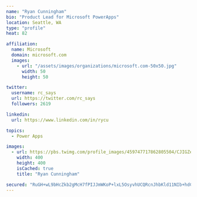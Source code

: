 ```yaml
---
name: "Ryan Cunningham"
bio: "Product Lead for Microsoft PowerApps"
location: Seattle, WA
type: "profile"
heat: 82

affiliation:
  name: Microsoft
  domain: microsoft.com
  images:
    - url: "/assets/images/organizations/microsoft.com-50x50.jpg"
      width: 50
      height: 50

twitter:
  username: rc_says
  url: https://twitter.com/rc_says
  followers: 2619

linkedin:
  url: https://www.linkedin.com/in/rycu

topics:
  - Power Apps

images:
  - url: https://pbs.twimg.com/profile_images/459747717862805504/CJIGZejd_400x400.png
    width: 400
    height: 400
    isCached: true
    title: "Ryan Cunningham"

secured: "RuGH+wL9bHcZkb2gMcH7fPIJJmWKoP+lxL5OsyvhUCQRcnJhbKld11NIb+hdC/JM6rYC5wKUYtW5MWTaLgKSUFDgCQo2RneXxJR0XaPGwbL/8DGj1grw83uDHL6HSpH8aeiqmiWXqUxqz8KilTVRSiEiX8tENuAvyMk7NM17YomgYPKFT18BC+7c7Y6QxWZFrH2IS9LCs4+8oKbc61SPj3UcmFZEDAcopqlsLVuIDFU4WBT8IIz+BXl7PqLgewIXqhD93rs5LQrN+cHUVuCAmuxlNsO15+TZdVmHUMegZc11QxVaQR1u8QfEUbxptIQ/hiAU5Oj0hSHUD4D7UvHTqWGqq4RRFIjq138L8cKpELBwte9QIa63mpMSxUKy7AqidCJfJ2ojGXj7XoWdsQXYvXAVg6WB7HKQ5VecXrOxYsk=;7iD1KJ1fn9JMuHnv76gfCg=="
---
```


